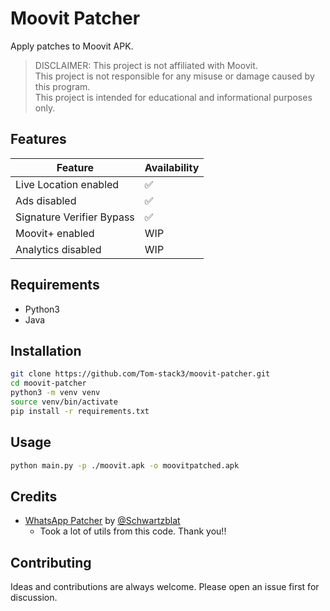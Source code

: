 # Moovit Patcher

Apply patches to Moovit APK.

> DISCLAIMER: This project is not affiliated with Moovit.\
> This project is not responsible for any misuse or damage caused by this program.\
> This project is intended for educational and informational purposes only.

## Features

|  Feature | Availability |
| -------- | ------------ |
| Live Location enabled | ✅ |
| Ads disabled | ✅ |
| Signature Verifier Bypass | ✅ |
| Moovit+ enabled | WIP |
| Analytics disabled | WIP |

## Requirements

- Python3
- Java

## Installation

```bash
git clone https://github.com/Tom-stack3/moovit-patcher.git
cd moovit-patcher
python3 -m venv venv
source venv/bin/activate
pip install -r requirements.txt
```

## Usage

```bash
python main.py -p ./moovit.apk -o moovitpatched.apk
```

## Credits

- [WhatsApp Patcher](https://github.com/Schwartzblat/WhatsAppPatcher/) by [@Schwartzblat](https://github.com/Schwartzblat)
  - Took a lot of utils from this code. Thank you!!

## Contributing

Ideas and contributions are always welcome. Please open an issue first for discussion.
